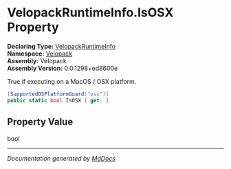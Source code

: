 ﻿<!--  
  <auto-generated>   
    The contents of this file were generated by a tool.  
    Changes to this file may be list if the file is regenerated  
  </auto-generated>   
-->

# VelopackRuntimeInfo.IsOSX Property

**Declaring Type:** [VelopackRuntimeInfo](../index.md)  
**Namespace:** [Velopack](../../index.md)  
**Assembly:** Velopack  
**Assembly Version:** 0.0.1298+ed8600e

 True if executing on a MacOS \/ OSX platform. 

```csharp
[SupportedOSPlatformGuard("osx")]
public static bool IsOSX { get; }
```

## Property Value

bool

___

*Documentation generated by [MdDocs](https://github.com/ap0llo/mddocs)*
